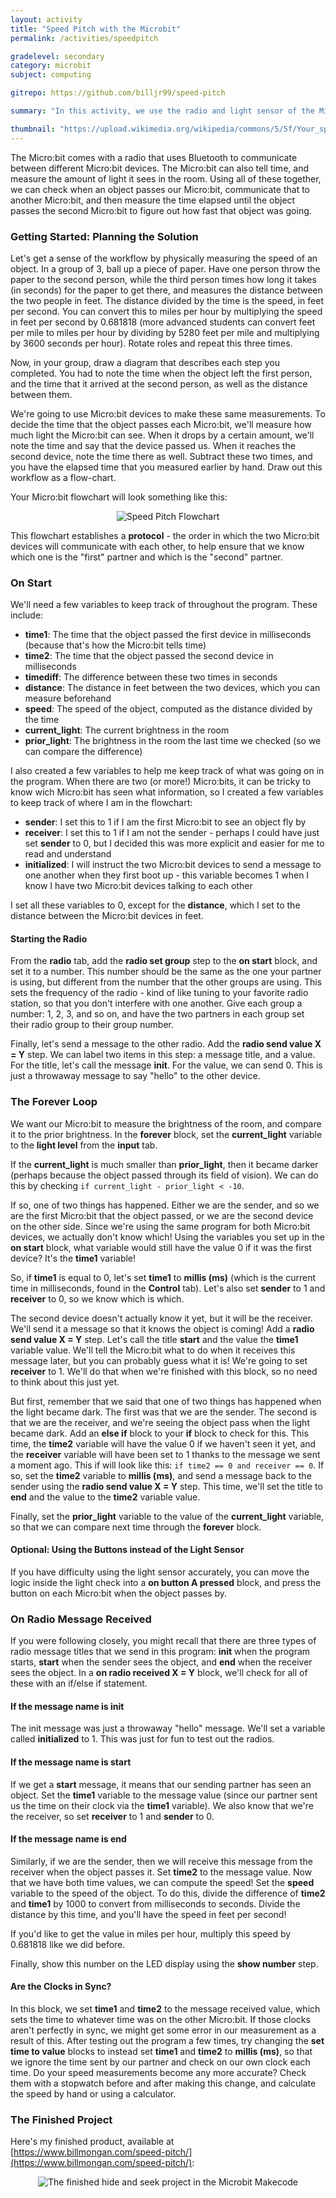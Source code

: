 ```yaml
---
layout: activity
title: "Speed Pitch with the Microbit"
permalink: /activities/speedpitch

gradelevel: secondary
category: microbit
subject: computing

gitrepo: https://github.com/billjr99/speed-pitch

summary: "In this activity, we use the radio and light sensor of the Micro:bit to detect an object passing each of two Micro:bits, to measure the time between passing each, and to compute the speed at which the object moved."

thumbnail: "https://upload.wikimedia.org/wikipedia/commons/5/5f/Your_speed_sign_Johnson_Av_Samford_Dr_jeh.jpg"
---
```


The Micro:bit comes with a radio that uses Bluetooth to communicate between different Micro:bit devices.  The Micro:bit can also tell time, and measure the amount of light it sees in the room.  Using all of these together, we can check when an object passes our Micro:bit, communicate that to another Micro:bit, and then measure the time elapsed until the object passes the second Micro:bit to figure out how fast that object was going.

### Getting Started: Planning the Solution
Let's get a sense of the workflow by physically measuring the speed of an object.  In a group of 3, ball up a piece of paper.  Have one person throw the paper to the second person, while the third person times how long it takes (in seconds) for the paper to get there, and measures the distance between the two people in feet.  The distance divided by the time is the speed, in feet per second.  You can convert this to miles per hour by multiplying the speed in feet per second by 0.681818 (more advanced students can convert feet per mile to miles per hour by dividing by 5280 feet per mile and multiplying by 3600 seconds per hour).  Rotate roles and repeat this three times.

Now, in your group, draw a diagram that describes each step you completed.  You had to note the time when the object left the first person, and the time that it arrived at the second person, as well as the distance between them.

We're going to use Micro:bit devices to make these same measurements.  To decide the time that the object passes each Micro:bit, we'll measure how much light the Micro:bit can see.  When it drops by a certain amount, we'll note the time and say that the device passed us.  When it reaches the second device, note the time there as well.  Subtract these two times, and you have the elapsed time that you measured earlier by hand.  Draw out this workflow as a flow-chart.

Your Micro:bit flowchart will look something like this:

<p align="center">
<img alt="Speed Pitch Flowchart" src="https://www.billmongan.com/speed-pitch/files/workflow.drawio.png">
</p>

This flowchart establishes a <strong>protocol</strong> - the order in which the two Micro:bit devices will communicate with each other, to help ensure that we know which one is the &quot;first&quot; partner and which is the &quot;second&quot; partner.

### On Start
We'll need a few variables to keep track of throughout the program.  These include:

* <strong>time1</strong>: The time that the object passed the first device in milliseconds (because that's how the Micro:bit tells time)
* <strong>time2</strong>: The time that the object passed the second device in milliseconds
* <strong>timediff</strong>: The difference between these two times in seconds
* <strong>distance</strong>: The distance in feet between the two devices, which you can measure beforehand
* <strong>speed</strong>: The speed of the object, computed as the distance divided by the time
* <strong>current_light</strong>: The current brightness in the room
* <strong>prior_light</strong>: The brightness in the room the last time we checked (so we can compare the difference)

I also created a few variables to help me keep track of what was going on in the program.  When there are two (or more!) Micro:bits, it can be tricky to know wich Micro:bit has seen what information, so I created a few variables to keep track of where I am in the flowchart:

* <strong>sender</strong>: I set this to 1 if I am the first Micro:bit to see an object fly by
* <strong>receiver</strong>: I set this to 1 if I am not the sender - perhaps I could have just set <strong>sender</strong> to 0, but I decided this was more explicit and easier for me to read and understand
* <strong>initialized</strong>: I will instruct the two Micro:bit devices to send a message to one another when they first boot up - this variable becomes 1 when I know I have two Micro:bit devices talking to each other

I set all these variables to 0, except for the <strong>distance</strong>, which I set to the distance between the Micro:bit devices in feet. 

#### Starting the Radio
From the <strong>radio</strong> tab, add the <strong>radio set group</strong> step to the <strong>on start</strong> block, and set it to a number.  This number should be the same as the one your partner is using, but different from the number that the other groups are using.  This sets the frequency of the radio - kind of like tuning to your favorite radio station, so that you don't interfere with one another.  Give each group a number: 1, 2, 3, and so on, and have the two partners in each group set their radio group to their group number.

Finally, let's send a message to the other radio.  Add the <strong>radio send value X = Y</strong> step.  We can label two items in this step: a message title, and a value.  For the title, let's call the message <strong>init</strong>.  For the value, we can send 0.  This is just a throwaway message to say &quot;hello&quot; to the other device.  

### The Forever Loop
We want our Micro:bit to measure the brightness of the room, and compare it to the prior brightness.  In the <strong>forever</strong> block, set the <strong>current_light</strong> variable to the <strong>light level</strong> from the <strong>input</strong> tab.  

If the <strong>current_light</strong> is much smaller than <strong>prior_light</strong>, then it became darker (perhaps because the object passed through its field of vision).  We can do this by checking `if current_light - prior_light < -10`.  

If so, one of two things has happened.  Either we are the sender, and so we are the first Micro:bit that the object passed, or we are the second device on the other side.  Since we're using the same program for both Micro:bit devices, we actually don't know which!  Using the variables you set up in the <strong>on start</strong> block, what variable would still have the value 0 if it was the first device?  It's the <strong>time1</strong> variable!

So, if <strong>time1</strong> is equal to 0, let's set <strong>time1</strong> to <strong>millis (ms)</strong> (which is the current time in milliseconds, found in the <strong>Control</strong> tab).  Let's also set <strong>sender</strong> to 1 and <strong>receiver</strong> to 0, so we know which is which.  

The second device doesn't actually know it yet, but it will be the receiver.  We'll send it a message so that it knows the object is coming!  Add a <strong>radio send value X = Y</strong> step.  Let's call the title <strong>start</strong> and the value the <strong>time1</strong> variable value.  We'll tell the Micro:bit what to do when it receives this message later, but you can probably guess what it is!  We're going to set <strong>receiver</strong> to 1.  We'll do that when we're finished with this block, so no need to think about this just yet.

But first, remember that we said that one of two things has happened when the light became dark.  The first was that we are the sender.  The second is that we are the receiver, and we're seeing the object pass when the light became dark.  Add an <strong>else if</strong> block to your <strong>if</strong> block to check for this.  This time, the <strong>time2</strong> variable will have the value 0 if we haven't seen it yet, and the <strong>receiver</strong> variable will have been set to 1 thanks to the message we sent a moment ago.  This if will look like this: `if time2 == 0 and receiver == 0`.  If so, set the <strong>time2</strong> variable to <strong>millis (ms)</strong>, and send a message back to the sender using the <strong>radio send value X = Y</strong> step.  This time, we'll set the title to <strong>end</strong> and the value to the <strong>time2</strong> variable value.

Finally, set the <strong>prior_light</strong> variable to the value of the <strong>current_light</strong> variable, so that we can compare next time through the <strong>forever</strong> block.

#### Optional: Using the Buttons instead of the Light Sensor

If you have difficulty using the light sensor accurately, you can move the logic inside the light check into a <strong>on button A pressed</strong> block, and press the button on each Micro:bit when the object passes by.

### On Radio Message Received
If you were following closely, you might recall that there are three types of radio message titles that we send in this program: <strong>init</strong> when the program starts, <strong>start</strong> when the sender sees the object, and <strong>end</strong> when the receiver sees the object.  In a <strong>on radio received X = Y</strong> block, we'll check for all of these with an if/else if statement. 

#### If the message name is init
The init message was just a throwaway &quot;hello&quot; message.  We'll set a variable called <strong>initialized</strong> to 1.  This was just for fun to test out the radios.

#### If the message name is start
If we get a <strong>start</strong> message, it means that our sending partner has seen an object.  Set the <strong>time1</strong> variable to the message value (since our partner sent us the time on their clock via the <strong>time1</strong> variable).  We also know that we're the receiver, so set <strong>receiver</strong> to 1 and <strong>sender</strong> to 0.

#### If the message name is end
Similarly, if we are the sender, then we will receive this message from the receiver when the object passes it.  Set <strong>time2</strong> to the message value.  Now that we have both time values, we can compute the speed!  Set the <strong>speed</strong> variable to the speed of the object.  To do this, divide the difference of <strong>time2</strong> and <strong>time1</strong> by 1000 to convert from milliseconds to seconds.  Divide the distance by this time, and you'll have the speed in feet per second!

If you'd like to get the value in miles per hour, multiply this speed by 0.681818 like we did before.

Finally, show this number on the LED display using the <strong>show number</strong> step.

#### Are the Clocks in Sync?
In this block, we set <strong>time1</strong> and <strong>time2</strong> to the message received value, which sets the time to whatever time was on the other Micro:bit.  If those clocks aren't perfectly in sync, we might get some error in our measurement as a result of this.  After testing out the program a few times, try changing the <strong>set time to value</strong> blocks to instead set <strong>time1</strong> and <strong>time2</strong> to <strong>millis (ms)</strong>, so that we ignore the time sent by our partner and check on our own clock each time.  Do your speed measurements become any more accurate?  Check them with a stopwatch before and after making this change, and calculate the speed by hand or using a calculator.

### The Finished Project

Here's my finished product, available at [https://www.billmongan.com/speed-pitch/](https://www.billmongan.com/speed-pitch/):

<p align="center">
<img style="max-width:100%;" alt="The finished hide and seek project in the Microbit Makecode" src="https://github.com/billjr99/speed-pitch/raw/master/.github/makecode/blocks.png">
</p>
